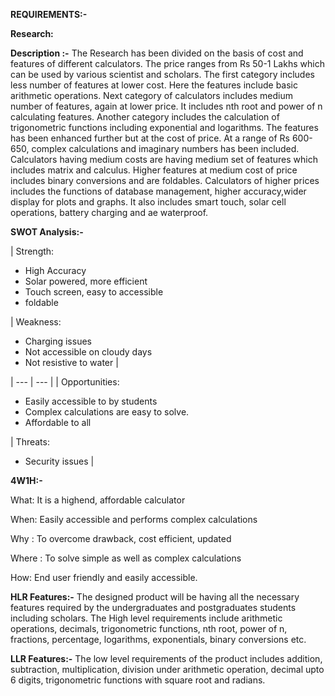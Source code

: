 **REQUIREMENTS:-**

**Research:**

**Description :-** The Research has been divided on the basis of cost and features of different calculators. The price ranges from Rs 50-1 Lakhs which can be used by various scientist and scholars. The first category includes less number of features at lower cost. Here the features include basic arithmetic operations. Next category of calculators includes medium number of features, again at lower price. It includes nth root and power of n calculating features. Another category includes the calculation of trigonometric functions including exponential and logarithms. The features has been enhanced further but at the cost of price. At a range of Rs 600-650, complex calculations and imaginary numbers has been included. Calculators having medium costs are having medium set of features which includes matrix and calculus. Higher features at medium cost of price includes binary conversions and are foldables. Calculators of higher prices includes the functions of database management, higher accuracy,wider display for plots and graphs. It also includes smart touch, solar cell operations, battery charging and ae waterproof.

**SWOT Analysis:-**

| Strength:
- High Accuracy
- Solar powered, more efficient
- Touch screen, easy to accessible
- foldable

 | Weakness:
- Charging issues
- Not accessible on cloudy days
- Not resistive to water
 |
 
| --- | --- |
| Opportunities:
- Easily accessible to by students
- Complex calculations are easy to solve.
- Affordable to all

 | Threats:
- Security issues
 |

**4W1H:-**

What: It is a highend, affordable calculator

When: Easily accessible and performs complex calculations

Why : To overcome drawback, cost efficient, updated

Where : To solve simple as well as complex calculations

How: End user friendly and easily accessible.

**HLR Features:-** The designed product will be having all the necessary features required by the undergraduates and postgraduates students including scholars. The High level requirements include arithmetic operations, decimals, trigonometric functions, nth root, power of n, fractions, percentage, logarithms, exponentials, binary conversions etc.

**LLR Features:-** The low level requirements of the product includes addition, subtraction, multiplication, division under arithmetic operation, decimal upto 6 digits, trigonometric functions with square root and radians.
